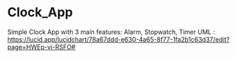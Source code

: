# Clock_App
Simple Clock App with 3 main features: Alarm, Stopwatch, Timer
UML : https://lucid.app/lucidchart/78a67ddd-e630-4a65-8f77-1fa2b1c63d37/edit?page=HWEp-vi-RSFO#

